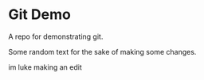 # Git Demo

A repo for demonstrating git.

Some random text for the sake of making some changes.


im luke making an edit
